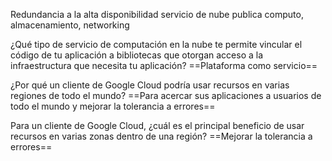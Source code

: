 Redundancia a la alta disponibilidad
servicio de nube publica 
computo, almacenamiento, networking

¿Qué tipo de servicio de computación en la nube te permite vincular el código de tu aplicación a bibliotecas que otorgan acceso a la infraestructura que necesita tu aplicación?
==Plataforma como servicio==

¿Por qué un cliente de Google Cloud podría usar recursos en varias regiones de todo el mundo?
==Para acercar sus aplicaciones a usuarios de todo el mundo y mejorar la tolerancia a errores==

Para un cliente de Google Cloud, ¿cuál es el principal beneficio de usar recursos en varias zonas dentro de una región?
==Mejorar la tolerancia a errores==